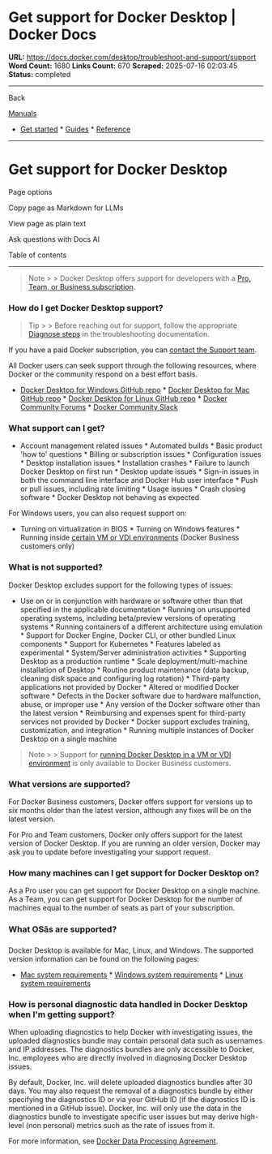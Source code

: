 # Get support for Docker Desktop | Docker Docs

**URL:** https://docs.docker.com/desktop/troubleshoot-and-support/support
**Word Count:** 1680
**Links Count:** 670
**Scraped:** 2025-07-16 02:03:45
**Status:** completed

---

Back

[Manuals](https://docs.docker.com/manuals/)

  * [Get started](https://docs.docker.com/get-started/)   * [Guides](https://docs.docker.com/guides/)   * [Reference](https://docs.docker.com/reference/)

* * *

# Get support for Docker Desktop

Page options

Copy page as Markdown for LLMs

View page as plain text

Ask questions with Docs AI

Table of contents

* * *

> Note >  > Docker Desktop offers support for developers with a [Pro, Team, or Business subscription](https://www.docker.com/pricing?utm_source=docker&utm_medium=webreferral&utm_campaign=docs_driven_upgrade_desktop_support).

### How do I get Docker Desktop support?

> Tip >  > Before reaching out for support, follow the appropriate [Diagnose steps](https://docs.docker.com/desktop/troubleshoot-and-support/troubleshoot/#diagnose) in the troubleshooting documentation.

If you have a paid Docker subscription, you can [contact the Support team](https://hub.docker.com/support/contact/).

All Docker users can seek support through the following resources, where Docker or the community respond on a best effort basis.

  * [Docker Desktop for Windows GitHub repo](https://github.com/docker/for-win)   * [Docker Desktop for Mac GitHub repo](https://github.com/docker/for-mac)   * [Docker Desktop for Linux GitHub repo](https://github.com/docker/desktop-linux)   * [Docker Community Forums](https://forums.docker.com/)   * [Docker Community Slack](http://dockr.ly/comm-slack)

### What support can I get?

  * Account management related issues   * Automated builds   * Basic product 'how to' questions   * Billing or subscription issues   * Configuration issues   * Desktop installation issues     * Installation crashes     * Failure to launch Docker Desktop on first run   * Desktop update issues   * Sign-in issues in both the command line interface and Docker Hub user interface   * Push or pull issues, including rate limiting   * Usage issues     * Crash closing software     * Docker Desktop not behaving as expected

For Windows users, you can also request support on:

  * Turning on virtualization in BIOS   * Turning on Windows features   * Running inside [certain VM or VDI environments](https://docs.docker.com/desktop/setup/vm-vdi/) \(Docker Business customers only\)

### What is not supported?

Docker Desktop excludes support for the following types of issues:

  * Use on or in conjunction with hardware or software other than that specified in the applicable documentation   * Running on unsupported operating systems, including beta/preview versions of operating systems   * Running containers of a different architecture using emulation   * Support for Docker Engine, Docker CLI, or other bundled Linux components   * Support for Kubernetes   * Features labeled as experimental   * System/Server administration activities   * Supporting Desktop as a production runtime   * Scale deployment/multi-machine installation of Desktop   * Routine product maintenance \(data backup, cleaning disk space and configuring log rotation\)   * Third-party applications not provided by Docker   * Altered or modified Docker software   * Defects in the Docker software due to hardware malfunction, abuse, or improper use   * Any version of the Docker software other than the latest version   * Reimbursing and expenses spent for third-party services not provided by Docker   * Docker support excludes training, customization, and integration   * Running multiple instances of Docker Desktop on a single machine

> Note >  > Support for [running Docker Desktop in a VM or VDI environment](https://docs.docker.com/desktop/setup/vm-vdi/) is only available to Docker Business customers.

### What versions are supported?

For Docker Business customers, Docker offers support for versions up to six months older than the latest version, although any fixes will be on the latest version.

For Pro and Team customers, Docker only offers support for the latest version of Docker Desktop. If you are running an older version, Docker may ask you to update before investigating your support request.

### How many machines can I get support for Docker Desktop on?

As a Pro user you can get support for Docker Desktop on a single machine. As a Team, you can get support for Docker Desktop for the number of machines equal to the number of seats as part of your subscription.

### What OSâs are supported?

Docker Desktop is available for Mac, Linux, and Windows. The supported version information can be found on the following pages:

  * [Mac system requirements](https://docs.docker.com/desktop/setup/install/mac-install/#system-requirements)   * [Windows system requirements](https://docs.docker.com/desktop/setup/install/windows-install/#system-requirements)   * [Linux system requirements](https://docs.docker.com/desktop/setup/install/linux/#system-requirements)

### How is personal diagnostic data handled in Docker Desktop when I'm getting support?

When uploading diagnostics to help Docker with investigating issues, the uploaded diagnostics bundle may contain personal data such as usernames and IP addresses. The diagnostics bundles are only accessible to Docker, Inc. employees who are directly involved in diagnosing Docker Desktop issues.

By default, Docker, Inc. will delete uploaded diagnostics bundles after 30 days. You may also request the removal of a diagnostics bundle by either specifying the diagnostics ID or via your GitHub ID \(if the diagnostics ID is mentioned in a GitHub issue\). Docker, Inc. will only use the data in the diagnostics bundle to investigate specific user issues but may derive high-level \(non personal\) metrics such as the rate of issues from it.

For more information, see [Docker Data Processing Agreement](https://www.docker.com/legal/data-processing-agreement).
